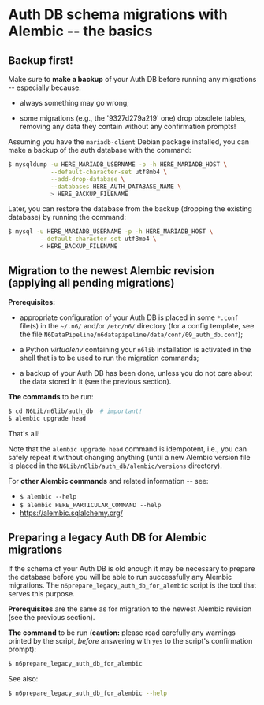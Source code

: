 # Auth DB schema migrations with Alembic -- the basics

## Backup first!

Make sure to **make a backup** of your Auth DB before running any
migrations -- especially because:

* always something may go wrong;

* some migrations (e.g., the '9327d279a219' one) drop obsolete tables,
  removing any data they contain without any confirmation prompts!

Assuming you have the `mariadb-client` Debian package installed, you
can make a backup of the auth database with the command:

```bash
$ mysqldump -u HERE_MARIADB_USERNAME -p -h HERE_MARIADB_HOST \
            --default-character-set utf8mb4 \
            --add-drop-database \
            --databases HERE_AUTH_DATABASE_NAME \
            > HERE_BACKUP_FILENAME
```

Later, you can restore the database from the backup (dropping the
existing database) by running the command:

```bash
$ mysql -u HERE_MARIADB_USERNAME -p -h HERE_MARIADB_HOST \
         --default-character-set utf8mb4 \
         < HERE_BACKUP_FILENAME
```


## Migration to the newest Alembic revision (applying all pending migrations)

**Prerequisites:**

* appropriate configuration of your Auth DB is placed in some `*.conf`
  file(s) in the `~/.n6/` and/or `/etc/n6/` directory (for a config
  template, see the file
  `N6DataPipeline/n6datapipeline/data/conf/09_auth_db.conf`);

* a Python *virtualenv* containing your `n6lib` installation is
  activated in the shell that is to be used to run the migration
  commands;

* a backup of your Auth DB has been done, unless you do not care about
  the data stored in it (see the previous section).

**The commands** to be run:

```bash
$ cd N6Lib/n6lib/auth_db  # important!
$ alembic upgrade head
```

That's all!

Note that the `alembic upgrade head` command is idempotent, i.e., you
can safely repeat it without changing anything (until a new Alembic
version file is placed in the `N6Lib/n6lib/auth_db/alembic/versions`
directory).

For **other Alembic commands** and related information -- see:

* `$ alembic --help`
* `$ alembic HERE_PARTICULAR_COMMAND --help`
* https://alembic.sqlalchemy.org/


## Preparing a legacy Auth DB for Alembic migrations

If the schema of your Auth DB is old enough it may be necessary to
prepare the database before you will be able to run successfully any
Alembic migrations.  The `n6prepare_legacy_auth_db_for_alembic` script
is the tool that serves this purpose.

**Prerequisites** are the same as for migration to the newest Alembic
revision (see the previous section).

**The command** to be run (**caution:** please read carefully any
warnings printed by the script, *before* answering with `yes` to the
script's confirmation prompt):

```bash
$ n6prepare_legacy_auth_db_for_alembic
```

See also:

```bash
$ n6prepare_legacy_auth_db_for_alembic --help
```
